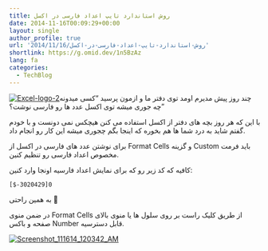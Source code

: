 ```yaml
---
title: روش استاندارد تایپ اعداد فارسی در اکسل
date: 2014-11-16T00:09:29+00:00
layout: single
author_profile: true
url: '2014/11/16/روش-استاندارد-تایپ-اعداد-فارسی-در-اکسل'
shortlink: https://g.omid.dev/1n5BzAz
lang: fa
categories: 
  - TechBlog
---
```

[![Excel-logo-2](/images/2014/11/Excel-logo-2-150x150.png)](/images/2014/11/Excel-logo-2.png)چند روز پیش مدیرم اومد توی دفتر ما و ازمون پرسید “کسی میدونه چه جوری میشه توی اکسل عدد ها رو فارسی نوشت؟”

با این که هر روز بچه های دفتر از اکسل استفاده می کنن هیچکس نمی دونست و با خودم گفتم شاید به درد شما ها هم بخوره که اینجا بگم چجوری میشه این کار رو انجام داد.

برای نوشتن عدد های فارسی در اکسل از Format Cells و گزینه Custom باید فرمت مخصوص اعداد فارسی رو تنظیم کنین.

کافیه که کد زیر رو که برای نمایش اعداد فارسیه اونجا وارد کنین:

```[$-3020429]0```

به همین راحتی 🙂

در ضمن منوی Format Cells از طریق کلیک راست بر روی سلول ها یا منوی بالای صفحه و باکس Number قابل دسترسیه.

[![Screenshot_111614_120342_AM](/images/2014/11/Screenshot_111614_120342_AM.jpg)](/images/2014/11/Screenshot_111614_120342_AM.jpg)

